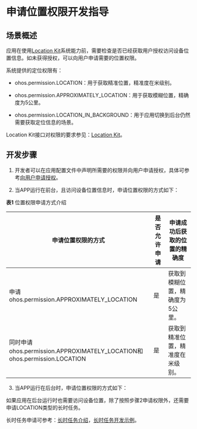 # 申请位置权限开发指导

## 场景概述

应用在使用[Location Kit](../../reference/apis-location-kit/js-apis-geoLocationManager.md)系统能力前，需要检查是否已经获取用户授权访问设备位置信息。如未获得授权，可以向用户申请需要的位置权限。

系统提供的定位权限有：

- ohos.permission.LOCATION：用于获取精准位置，精准度在米级别。

- ohos.permission.APPROXIMATELY_LOCATION：用于获取模糊位置，精确度为5公里。

- ohos.permission.LOCATION_IN_BACKGROUND：用于应用切换到后台仍然需要获取定位信息的场景。

Location Kit接口对权限的要求参见：[Location Kit](../../reference/apis-location-kit/js-apis-geoLocationManager.md)。

## 开发步骤

1. 开发者可以在应用配置文件中声明所需要的权限并向用户申请授权，具体可参考[向用户申请授权](../../security/AccessToken/request-user-authorization.md)。

2. 当APP运行在前台，且访问设备位置信息时，申请位置权限的方式如下：

**表1** 位置权限申请方式介绍

| 申请位置权限的方式 | 是否允许申请 | 申请成功后获取的位置的精确度 |
| -------- | -------- | -------- |
| 申请ohos.permission.APPROXIMATELY_LOCATION | 是 | 获取到模糊位置，精确度为5公里。 |
| 同时申请ohos.permission.APPROXIMATELY_LOCATION和ohos.permission.LOCATION | 是 | 获取到精准位置，精准度在米级别。 |

3. 当APP运行在后台时，申请位置权限的方式如下：

如果应用在后台运行时也需要访问设备位置，除了按照步骤2申请权限外，还需要申请LOCATION类型的长时任务。

长时任务申请可参考：[长时任务介绍](../../task-management/continuous-task.md)<!--Del-->，[长时任务开发示例](../../performance/reasonable-running-backgroundTask.md#长时任务)<!--DelEnd-->。


<!--RP1-->
<!--RP1End-->